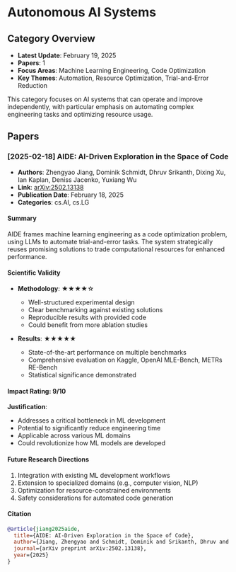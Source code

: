 # Autonomous AI Systems

## Category Overview
- **Latest Update**: February 19, 2025
- **Papers**: 1
- **Focus Areas**: Machine Learning Engineering, Code Optimization
- **Key Themes**: Automation, Resource Optimization, Trial-and-Error Reduction

This category focuses on AI systems that can operate and improve independently, with particular emphasis on automating complex engineering tasks and optimizing resource usage.

## Papers

### [2025-02-18] AIDE: AI-Driven Exploration in the Space of Code
- **Authors**: Zhengyao Jiang, Dominik Schmidt, Dhruv Srikanth, Dixing Xu, Ian Kaplan, Deniss Jacenko, Yuxiang Wu
- **Link**: [arXiv:2502.13138](https://arxiv.org/abs/2502.13138)
- **Publication Date**: February 18, 2025
- **Categories**: cs.AI, cs.LG

#### Summary
AIDE frames machine learning engineering as a code optimization problem, using LLMs to automate trial-and-error tasks. The system strategically reuses promising solutions to trade computational resources for enhanced performance.

#### Scientific Validity
- **Methodology**: ★★★★☆
  - Well-structured experimental design
  - Clear benchmarking against existing solutions
  - Reproducible results with provided code
  - Could benefit from more ablation studies

- **Results**: ★★★★★
  - State-of-the-art performance on multiple benchmarks
  - Comprehensive evaluation on Kaggle, OpenAI MLE-Bench, METRs RE-Bench
  - Statistical significance demonstrated

#### Impact Rating: 9/10
**Justification**:
- Addresses a critical bottleneck in ML development
- Potential to significantly reduce engineering time
- Applicable across various ML domains
- Could revolutionize how ML models are developed

#### Future Research Directions
1. Integration with existing ML development workflows
2. Extension to specialized domains (e.g., computer vision, NLP)
3. Optimization for resource-constrained environments
4. Safety considerations for automated code generation

#### Citation
```bibtex
@article{jiang2025aide,
  title={AIDE: AI-Driven Exploration in the Space of Code},
  author={Jiang, Zhengyao and Schmidt, Dominik and Srikanth, Dhruv and Xu, Dixing and Kaplan, Ian and Jacenko, Deniss and Wu, Yuxiang},
  journal={arXiv preprint arXiv:2502.13138},
  year={2025}
}
```
